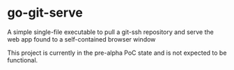 # go-git-serve
A simple single-file executable to pull a git-ssh repository and serve the web app found to a self-contained browser window

This project is currently in the pre-alpha PoC state and is not expected to be functional.
